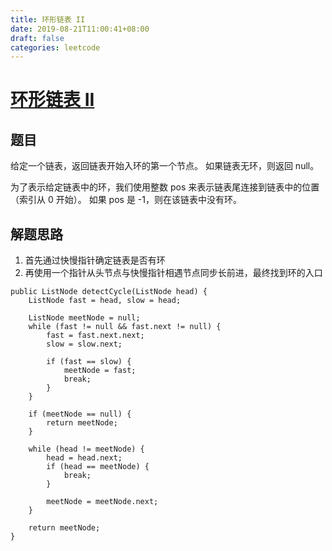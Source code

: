 ```yaml
---
title: 环形链表 II
date: 2019-08-21T11:00:41+08:00
draft: false
categories: leetcode
---
```


# [环形链表 II](https://leetcode-cn.com/explore/interview/card/bytedance/244/linked-list-and-tree/1023/)

## 题目

给定一个链表，返回链表开始入环的第一个节点。 如果链表无环，则返回 null。

为了表示给定链表中的环，我们使用整数 pos 来表示链表尾连接到链表中的位置（索引从 0 开始）。 如果 pos 是 -1，则在该链表中没有环。


## 解题思路

  1. 首先通过快慢指针确定链表是否有环
  2. 再使用一个指针从头节点与快慢指针相遇节点同步长前进，最终找到环的入口

```
public ListNode detectCycle(ListNode head) {
    ListNode fast = head, slow = head;

    ListNode meetNode = null;
    while (fast != null && fast.next != null) {
        fast = fast.next.next;
        slow = slow.next;

        if (fast == slow) {
            meetNode = fast;
            break;
        }
    }

    if (meetNode == null) {
        return meetNode;
    }

    while (head != meetNode) {
        head = head.next;
        if (head == meetNode) {
            break;
        }

        meetNode = meetNode.next;
    }

    return meetNode;
}
```
